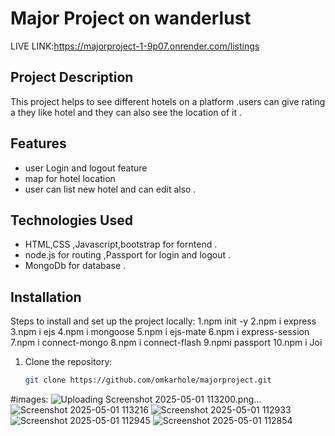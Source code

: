 # Major Project on wanderlust    


LIVE LINK:https://majorproject-1-9p07.onrender.com/listings 

## Project Description
This project helps to see different hotels on a platform .users can give rating a they like hotel and they can also see the location of it .

## Features
- user Login and logout feature 
- map for hotel location 
- user can list new hotel and can edit also .

## Technologies Used
- HTML,CSS ,Javascript,bootstrap  for forntend . 
- node.js for routing ,Passport for login and logout .
- MongoDb for database .

## Installation
Steps to install and set up the project locally:
1.npm init -y 
2.npm i express
3.npm i ejs
4.npm i mongoose
5.npm i ejs-mate
6.npm i express-session
7.npm i connect-mongo
8.npm i connect-flash
9.npmi passport
10.npm i Joi 

1. Clone the repository:
   ```bash
   git clone https://github.com/omkarhole/majorproject.git


#images:
![Uploading Screenshot 2025-05-01 113200.png…]()
![Screenshot 2025-05-01 113216](https://github.com/user-attachments/assets/1fef1f20-77c8-40d6-bf19-87f1a8db128f)
![Screenshot 2025-05-01 112933](https://github.com/user-attachments/assets/42b21bae-2a25-4e71-8329-5f933e52f0c5)
![Screenshot 2025-05-01 112945](https://github.com/user-attachments/assets/7b51d303-0be1-4a05-bdf6-18b2b01dea1d)
![Screenshot 2025-05-01 112854](https://github.com/user-attachments/assets/ed22b71f-d528-4122-9580-1dd631f0b1e6)
